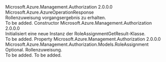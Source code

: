 <Type Name="RoleAssignmentGetResult" FullName="Microsoft.Azure.Management.Authorization.Models.RoleAssignmentGetResult">
  <TypeSignature Language="C#" Value="public class RoleAssignmentGetResult : Microsoft.Azure.AzureOperationResponse" />
  <TypeSignature Language="ILAsm" Value=".class public auto ansi beforefieldinit RoleAssignmentGetResult extends Microsoft.Azure.AzureOperationResponse" />
  <TypeSignature Language="DocId" Value="T:Microsoft.Azure.Management.Authorization.Models.RoleAssignmentGetResult" />
  <TypeSignature Language="VB.NET" Value="Public Class RoleAssignmentGetResult&#xA;Inherits AzureOperationResponse" />
  <TypeSignature Language="F#" Value="type RoleAssignmentGetResult = class&#xA;    inherit AzureOperationResponse" />
  <AssemblyInfo>
    <AssemblyName>Microsoft.Azure.Management.Authorization</AssemblyName>
    <AssemblyVersion>2.0.0.0</AssemblyVersion>
  </AssemblyInfo>
  <Base>
    <BaseTypeName>Microsoft.Azure.AzureOperationResponse</BaseTypeName>
  </Base>
  <Interfaces />
  <Docs>
    <summary>
            Rollenzuweisung vorgangsergebnis zu erhalten.
            </summary>
    <remarks>To be added.</remarks>
  </Docs>
  <Members>
    <Member MemberName=".ctor">
      <MemberSignature Language="C#" Value="public RoleAssignmentGetResult ();" />
      <MemberSignature Language="ILAsm" Value=".method public hidebysig specialname rtspecialname instance void .ctor() cil managed" />
      <MemberSignature Language="DocId" Value="M:Microsoft.Azure.Management.Authorization.Models.RoleAssignmentGetResult.#ctor" />
      <MemberSignature Language="VB.NET" Value="Public Sub New ()" />
      <MemberType>Constructor</MemberType>
      <AssemblyInfo>
        <AssemblyName>Microsoft.Azure.Management.Authorization</AssemblyName>
        <AssemblyVersion>2.0.0.0</AssemblyVersion>
      </AssemblyInfo>
      <Parameters />
      <Docs>
        <summary>
            Initialisiert eine neue Instanz der RoleAssignmentGetResult-Klasse.
            </summary>
        <remarks>To be added.</remarks>
      </Docs>
    </Member>
    <Member MemberName="RoleAssignment">
      <MemberSignature Language="C#" Value="public Microsoft.Azure.Management.Authorization.Models.RoleAssignment RoleAssignment { get; set; }" />
      <MemberSignature Language="ILAsm" Value=".property instance class Microsoft.Azure.Management.Authorization.Models.RoleAssignment RoleAssignment" />
      <MemberSignature Language="DocId" Value="P:Microsoft.Azure.Management.Authorization.Models.RoleAssignmentGetResult.RoleAssignment" />
      <MemberSignature Language="VB.NET" Value="Public Property RoleAssignment As RoleAssignment" />
      <MemberSignature Language="F#" Value="member this.RoleAssignment : Microsoft.Azure.Management.Authorization.Models.RoleAssignment with get, set" Usage="Microsoft.Azure.Management.Authorization.Models.RoleAssignmentGetResult.RoleAssignment" />
      <MemberType>Property</MemberType>
      <AssemblyInfo>
        <AssemblyName>Microsoft.Azure.Management.Authorization</AssemblyName>
        <AssemblyVersion>2.0.0.0</AssemblyVersion>
      </AssemblyInfo>
      <ReturnValue>
        <ReturnType>Microsoft.Azure.Management.Authorization.Models.RoleAssignment</ReturnType>
      </ReturnValue>
      <Docs>
        <summary>
            Optional. Rollenzuweisung.
            </summary>
        <value>To be added.</value>
        <remarks>To be added.</remarks>
      </Docs>
    </Member>
  </Members>
</Type>